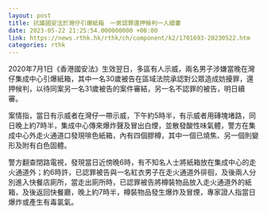 ```yaml
---
layout: post
title: 抗議國安法於灣仔引爆紙箱　一男認罪還押候判一人續審
date: 2023-05-22 21:25:54.000000000 +08:00
link: https://news.rthk.hk/rthk/ch/component/k2/1701693-20230522.htm
categories: rthk
---
```


2020年7月1日《香港國安法》生效翌日，多區有人示威，兩名男子涉嫌當晚在灣仔集成中心引爆紙箱，其中一名30歲被告在區域法院承認對公眾造成妨擾罪，還押候判，以待同案另一名31歲被告的案件審結，另一名不認罪的被告，明日續審。

案情指，當日有示威者在灣仔一帶示威，下午約5時半，有示威者用磚塊堵路，同日晚上約7時半，集成中心傳來爆炸聲及冒出白煙，並散發酸性味氣體，警方在集成中心外走火通道口發現啡色紙箱，內有四個膠樽，其中一個已燒焦、另一個則變形及附有白色固體。

警方翻查閉路電視，發現當日近傍晚6時，有不知名人士將紙箱放在集成中心的走火通道外；約6時許，已認罪被告與一名紅衣男子在走火通道外徘徊，及後兩人分別進入快餐店廁所，當走出廁所時，已認罪被告將樽裝物品放入走火通道外的紙箱，及後返回快餐廳，晚上約7時半，樽裝物品發生爆炸及冒煙，專家證人指當日爆炸或產生有毒氯氣。
